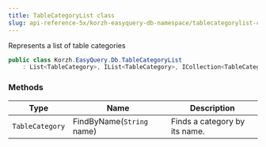 ```yaml
---
title: TableCategoryList class
slug: api-reference-5x/korzh-easyquery-db-namespace/tablecategorylist-class
---
```



Represents a list of table categories
```csharp
public class Korzh.EasyQuery.Db.TableCategoryList
    : List<TableCategory>, IList<TableCategory>, ICollection<TableCategory>, IEnumerable<TableCategory>, IEnumerable, IList, ICollection, IReadOnlyList<TableCategory>, IReadOnlyCollection<TableCategory>

```

### Methods

| Type | Name | Description | 
| --- | --- | --- | 
| `TableCategory` | FindByName(`String` name) | Finds a category by its name. |